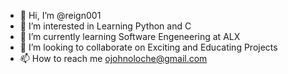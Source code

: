 - 👋 Hi, I’m @reign001
- 👀 I’m interested in Learning Python and C
- 🌱 I’m currently learning Software Engeneering at ALX
- 💞️ I’m looking to collaborate on Exciting and Educating Projects
- 📫 How to reach me ojohnoloche@gmail.com

<!---
reign001/reign001 is a ✨ special ✨ repository because its `README.md` (this file) appears on your GitHub profile.
You can click the Preview link to take a look at your changes.
--->
